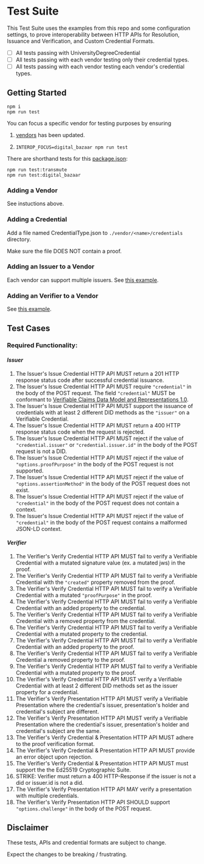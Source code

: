 # Test Suite

This Test Suite uses the examples from this repo and some configuration settings, to prove interoperability between HTTP APIs for Resolution, Issuance and Verification, and Custom Credential Formats.

- [ ] All tests passing with UniversityDegreeCredential
- [ ] All tests passing with each vendor testing only their credential types.
- [ ] All tests passing with each vendor testing each vendor's credential types.

## Getting Started

```
npm i
npm run test
```

You can focus a specific vendor for testing purposes by ensuring

1. [vendors](./vendors/index.js) has been updated.

1. `INTEROP_FOCUS=digital_bazaar npm run test`

There are shorthand tests for this [package.json](./package.json):

```
npm run test:transmute
npm run test:digital_bazaar
```

### Adding a Vendor

See instuctions above.

### Adding a Credential

Add a file named CredentialType.json to `./vendor/<name>/credentials` directory.

Make sure the file DOES NOT contain a proof.

### Adding an Issuer to a Vendor

Each vendor can support multiple issuers. See [this example](./vendors/transmute/index.js).

### Adding an Verifier to a Vendor

See [this example](./vendors/transmute/index.js).

## Test Cases

### Required Functionality:

#### _Issuer_

1. The Issuer's Issue Credential HTTP API MUST return a 201 HTTP response status code after successful credential issuance.
2. The Issuer's Issue Credential HTTP API MUST require `"credential"` in the body of the POST request. The field `"credential"` MUST be conformant to [Verifiable Claims Data Model and Representations 1.0](https://www.w3.org/2017/05/vc-data-model/CGFR/2017-05-01/).
3. The Issuer's Issue Credential HTTP API MUST support the issuance of credentials with at least 2 different DID methods as the `"issuer"` on a Verifiable Credential.
4. The Issuer's Issue Credential HTTP API MUST return a 400 HTTP response status code when the request is rejected.
5. The Issuer's Issue Credential HTTP API MUST reject if the value of `"credential.issuer"` or `"credential.issuer.id"` in the body of the POST request is not a DID.
6. The Issuer's Issue Credential HTTP API MUST reject if the value of `"options.proofPurpose"` in the body of the POST request is not supported.
7. The Issuer's Issue Credential HTTP API MUST reject if the value of `"options.assertionMethod"` in the body of the POST request does not exist.
8. The Issuer's Issue Credential HTTP API MUST reject if the value of `"credential"` in the body of the POST request does not contain a context.
9. The Issuer's Issue Credential HTTP API MUST reject if the value of `"credential"` in the body of the POST request contains a malformed JSON-LD context.

#### _Verifier_

1. The Verifier's Verify Credential HTTP API MUST fail to verify a Verifiable Credential with a mutated signature value (ex. a mutated jws) in the proof.
2. The Verifier's Verify Credential HTTP API MUST fail to verify a Verifiable Credential with the `"created"` property removed from the proof.
3. The Verifier's Verify Credential HTTP API MUST fail to verify a Verifiable Credential with a mutated `"proofPurpose"` in the proof.
4. The Verifier's Verify Credential HTTP API MUST fail to verify a Verifiable Credential with an added property to the credential.
5. The Verifier's Verify Credential HTTP API MUST fail to verify a Verifiable Credential with a removed property from the credential.
6. The Verifier's Verify Credential HTTP API MUST fail to verify a Verifiable Credential with a mutated property to the credential.
7. The Verifier's Verify Credential HTTP API MUST fail to verify a Verifiable Credential with an added property to the proof.
8. The Verifier's Verify Credential HTTP API MUST fail to verify a Verifiable Credential a removed property to the proof.
9. The Verifier's Verify Credential HTTP API MUST fail to verify a Verifiable Credential with a mutated property to the proof.
10. The Verifier's Verify Credential HTTP API MUST verify a Verifiable Credential with at least 2 different DID methods set as the issuer property for a credential.
11. The Verifier's Verify Presentation HTTP API MUST verify a Verifiable Presentation where the credential's issuer, presentation's holder and credential's subject are different.
12. The Verifier's Verify Presentation HTTP API MUST verify a Verifiable Presentation where the credential's issuer, presentation's holder and credential's subject are the same.
13. The Verifier's Verify Credential & Presentation HTTP API MUST adhere to the proof verification format.
14. The Verifier's Verify Credential & Presentation HTTP API MUST provide an error object upon rejection.
15. The Verifier's Verify Credential & Presentation HTTP API MUST must support the the Ed25519 Cryptographic Suite.
16. STRIKE: Verifier must return a 400 HTTP-Response if the issuer is not a did or issuer.id is not a did.
17. The Verifier's Verify Presentation HTTP API MAY verify a presentation with multiple credentials.
18. The Verifier's Verify Presentation HTTP API SHOULD support `"options.challenge"` in the body of the POST request.

## Disclaimer

These tests, APIs and credential formats are subject to change.

Expect the changes to be breaking / frustrating.

